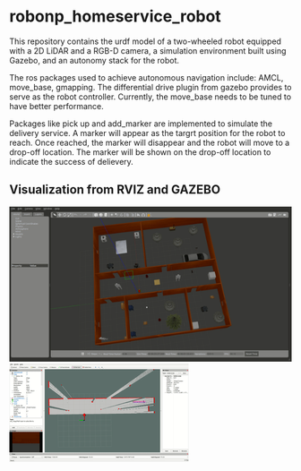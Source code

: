 # robonp_homeservice_robot

This repository contains the urdf model of a two-wheeled robot equipped with a 2D LiDAR and a RGB-D camera, a simulation environment built using Gazebo, and an autonomy stack 
for the robot.

The ros packages used to achieve autonomous navigation include: AMCL, move_base, gmapping. The differential drive plugin from gazebo provides to serve as the robot controller. Currently, the move_base needs to be tuned to have better performance. 

Packages like pick up and add_marker are implemented to simulate the delivery service. A marker will appear as the targrt position for the robot to reach. Once reached, the marker will disappear and the robot will move to 
a drop-off location. The marker will be shown on the drop-off location to indicate the success of delievery. 

## Visualization from RVIZ and GAZEBO

![](https://github.com/RollingOat/robonp_homeservice_robot/blob/master/gazebo.gif)
![](https://github.com/RollingOat/robonp_homeservice_robot/blob/master/rviz.gif)

